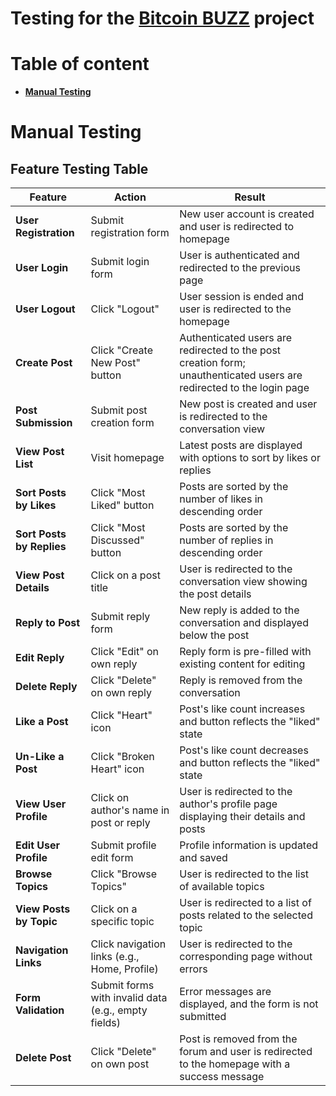 # Testing for the [Bitcoin BUZZ](#https://bitcoin-buzz-cbbef11893a0.herokuapp.com/) project 

# Table of content
* [**Manual Testing**](#manual-testing)


# Manual Testing

## Feature Testing Table

| Feature                         | Action                                                | Result                                                       |
|---------------------------------|-------------------------------------------------------|--------------------------------------------------------------|
| **User Registration**           | Submit registration form                              | New user account is created and user is redirected to homepage |
| **User Login**                  | Submit login form                                     | User is authenticated and redirected to the previous page     |
| **User Logout**                 | Click "Logout"                                        | User session is ended and user is redirected to the homepage  |
| **Create Post**                 | Click "Create New Post" button                        | Authenticated users are redirected to the post creation form; unauthenticated users are redirected to the login page |
| **Post Submission**               | Submit post creation form                             | New post is created and user is redirected to the conversation view |
| **View Post List**              | Visit homepage                                        | Latest posts are displayed with options to sort by likes or replies |
| **Sort Posts by Likes**         | Click "Most Liked" button                             | Posts are sorted by the number of likes in descending order   |
| **Sort Posts by Replies**       | Click "Most Discussed" button                         | Posts are sorted by the number of replies in descending order |
| **View Post Details**           | Click on a post title                                 | User is redirected to the conversation view showing the post details |
| **Reply to Post**               | Submit reply form                                     | New reply is added to the conversation and displayed below the post |
| **Edit Reply**                  | Click "Edit" on own reply                             | Reply form is pre-filled with existing content for editing    |
| **Delete Reply**                | Click "Delete" on own reply                           | Reply is removed from the conversation                        |
| **Like a Post**                 | Click "Heart" icon                                   | Post's like count increases and button reflects the "liked" state |
| **Un-Like a Post**                 | Click "Broken Heart" icon                          | Post's like count decreases and button reflects the "liked" state |
| **View User Profile**           | Click on author's name in post or reply               | User is redirected to the author's profile page displaying their details and posts |
| **Edit User Profile**           | Submit profile edit form                              | Profile information is updated and saved                      |
| **Browse Topics**               | Click "Browse Topics"                                 | User is redirected to the list of available topics            |
| **View Posts by Topic**         | Click on a specific topic                             | User is redirected to a list of posts related to the selected topic |
| **Navigation Links**            | Click navigation links (e.g., Home, Profile)          | User is redirected to the corresponding page without errors   |
| **Form Validation**             | Submit forms with invalid data (e.g., empty fields)   | Error messages are displayed, and the form is not submitted   |
| **Delete Post**                 | Click "Delete" on own post                            | Post is removed from the forum and user is redirected to the homepage with a success message |


